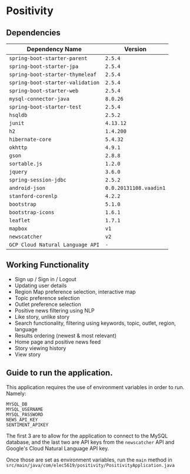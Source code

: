 # Positivity

## Dependencies

| Dependency Name | Version |
|-----------------|---------|
| `spring-boot-starter-parent` | `2.5.4` |
| `spring-boot-starter-jpa` | `2.5.4` |
| `spring-boot-starter-thymeleaf` | `2.5.4` |
| `spring-boot-starter-validation` | `2.5.4` |
| `spring-boot-starter-web` | `2.5.4` |
| `mysql-connector-java` | `8.0.26` |
| `spring-boot-starter-test` | `2.5.4` |
| `hsqldb` | `2.5.2` |
| `junit` | `4.13.12` |
| `h2` | `1.4.200` |
| `hibernate-core` | `5.4.32` |
| `okhttp` | `4.9.1` |
| `gson` | `2.8.8` |
| `sortable.js` | `1.2.0` |
| `jquery` | `3.6.0` |
| `spring-session-jdbc` | `2.5.2` |
| `android-json` | `0.0.20131108.vaadin1` |
| `stanford-corenlp` | `4.2.2` |
| `bootstrap` | `5.1.0` |
| `bootstrap-icons` | `1.6.1` |
| `leaflet` | `1.7.1` |
| `mapbox` | `v1` |
| `newscatcher` | `v2` |
| `GCP Cloud Natural Language API` | `-` |


## Working Functionality

* Sign up / Sign in / Logout
* Updating user details
* Region Map preference selection, interactive map
* Topic preference selection
* Outlet preference selection
* Positive news filtering using NLP
* Like story, unlike story
* Search functionality, filtering using keywords, topic, outlet, region, language
* Results ordering (newest & most relevant)
* Home page and positive news feed
* Story viewing history
* View story

## Guide to run the application.
This application requires the use of environment variables in order to run. Namely:
```shell
MYSQL_DB
MYSQL_USERNAME
MYSQL_PASSWORD
NEWS_API_KEY
SENTIMENT_APIKEY
```

The first 3 are to allow for the application to connect to the MySQL database, and the last two are API keys from the `newscatcher` API and Google's Cloud Natural Language API key. 

Once those are set as environment variables, run the `main` method in `src/main/java/com/elec5619/positivity/PositivityApplication.java`
